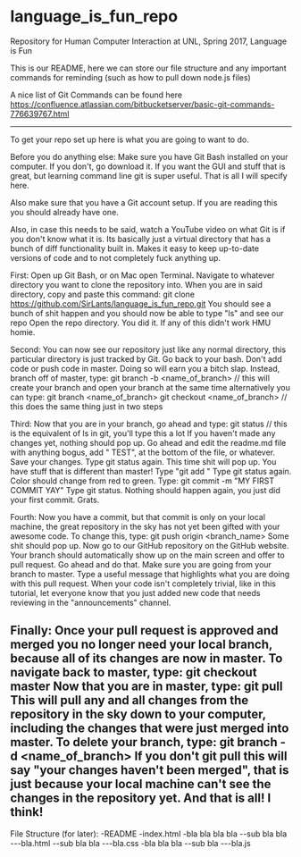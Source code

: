 # language_is_fun_repo
Repository for Human Computer Interaction at UNL, Spring 2017, Language is Fun

This is our README, here we can store our file structure and any important commands for reminding (such as how to pull down node.js files)

A nice list of Git Commands can be found here
https://confluence.atlassian.com/bitbucketserver/basic-git-commands-776639767.html



-------------------------------------------------------------------------------------------

To get your repo set up here is what you are going to want to do.

Before you do anything else:
Make sure you have Git Bash installed on your computer. If you don't, go download it.
If you want the GUI and stuff that is great, but learning command line git is super useful. That is all I will specify here.

Also make sure that you have a Git account setup. If you are reading this you should already have one.

Also, in case this needs to be said, watch a YouTube video on what Git is if you don't know what it is.
Its basically just a virtual directory that has a bunch of diff functionality built in.
Makes it easy to keep up-to-date versions of code and to not completely fuck anything up.

First:
Open up Git Bash, or on Mac open Terminal. Navigate to whatever directory you want to clone the repository into.
When you are in said directory, copy and paste this command:
git clone https://github.com/SirLants/language_is_fun_repo.git
You should see a bunch of shit happen and you should now be able to type "ls" and see our repo
Open the repo directory.
You did it.
If any of this didn't work HMU homie.

Second:
You can now see our repository just like any normal directory, this particular directory is just tracked by Git.
Go back to your bash.
Don't add code or push code in master. Doing so will earn you a bitch slap.
Instead, branch off of master, type:
git branch -b <name_of_branch> // this will create your branch and open your branch at the same time
alternatively you can type:
git branch <name_of_branch>
git checkout <name_of_branch> // this does the same thing just in two steps

Third:
Now that you are in your branch, go ahead and type:
git status // this is the equivalent of ls in git, you'll type this a lot
If you haven't made any changes yet, nothing should pop up.
Go ahead and edit the readme.md file with anything bogus, add "<name> TEST", at the bottom of the file, or whatever. Save your changes.
Type git status again. This time shit will pop up. You have stuff that is different than master!
Type "git add <filename>"
Type git status again. Color should change from red to green.
Type:
git commit -m "MY FIRST COMMIT YAY"
Type git status. Nothing should happen again, you just did your first commit. Grats.

Fourth:
Now you have a commit, but that commit is only on your local machine, the great repository in the sky has not yet been gifted with your awesome code.
To change this, type:
git push origin <branch_name>
Some shit should pop up.
Now go to our GitHub repository on the GitHub website.
Your branch should automatically show up on the main screen and offer to pull request.
Go ahead and do that. Make sure you are going from your branch to master. Type a useful message that highlights what you are doing with this pull request.
When your code isn't completely trivial, like in this tutorial, let everyone know that you just added new code that needs reviewing in the "announcements" channel.

Finally: 
Once your pull request is approved and merged you no longer need your local branch, because all of its changes are now in master.
To navigate back to master, type:
git checkout master
Now that you are in master, type:
git pull
This will pull any and all changes from the repository in the sky down to your computer, including the changes that were just merged into master.
To delete your branch, type:
git branch -d <name_of_branch>
If you don't git pull this will say "your changes haven't been merged", that is just because your local machine can't see the changes in the repository yet.
And that is all! I think!
----------------------------------------------------------------------------------------------



File Structure (for later):
-README
-index.html
-bla bla bla bla
--sub bla bla
---bla.html
--sub bla bla
---bla.css
-bla bla bla
--sub bla
---bla.js
